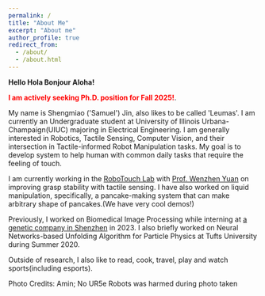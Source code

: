 ```yaml
---
permalink: /
title: "About Me"
excerpt: "About me"
author_profile: true
redirect_from: 
  - /about/
  - /about.html
---
```

**Hello Hola Bonjour Aloha!**

<span style="color:red">**I am actively seeking Ph.D. position for Fall 2025!**</span>.

My name is Shengmiao ('Samuel') Jin, also likes to be called 'Leumas'. 
I am currently an Undergraduate student at University of Illinois Urbana-Champaign(UIUC) majoring in Electrical Engineering. I am generally interested in Robotics, Tactile Sensing, Computer Vision, and their intersection in Tactile-informed Robot Manipulation tasks. My goal is to develop system to help human with common daily tasks that require the feeling of touch.

I am currently working in the [RoboTouch Lab](https://robotouchlab.web.illinois.edu/) with [Prof. Wenzhen Yuan](https://cs.illinois.edu/about/people/all-faculty/yuanwz) on improving grasp stability with tactile sensing. I have also worked on liquid manipulation, specifically, a pancake-making system that can make arbitrary shape of pancakes.(We have very cool demos!)

Previously, I worked on Biomedical Image Processing while interning at [a genetic company in Shenzhen](https://en.genomics.cn/) in 2023. I also briefly worked on Neural Networks-based Unfolding Algorithm for Particle Physics at Tufts University during Summer 2020.

Outside of research, I also like to read, cook, travel, play and watch sports(including esports).

Photo Credits: Amin; No UR5e Robots was harmed during photo taken

